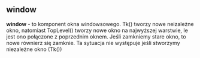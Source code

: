 ## window

**window** - to komponent okna windowsowego. Tk() tworzy nowe neizależne okno, natomiast TopLevel() tworzy nowe okno
na najwyższej warstwie, le jest ono połączone z poprzednim oknem. Jeśli zamkniemy stare okno,
to nowe równierz się zamknie. Ta sytuacja nie występuje jeśli stworzymy niezależne okno (Tk())